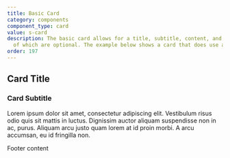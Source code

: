 ```yaml
---
title: Basic Card
category: components
component_type: card
value: s-card
description: The basic card allows for a title, subtitle, content, and footer - all
  of which are optional. The example below shows a card that does use all options.
order: 197
---
```

<div class="s-card">
 <div class="s-card-basic-header">
   <h2 class="s-card-title">Card Title</h2>
   <h3 class="s-card-subtitle">Card Subtitle</h3>
 </div> 
 <div class="s-card-content">
   <p>Lorem ipsum dolor sit amet, consectetur adipiscing elit. Vestibulum risus odio quis sit mattis in luctus. Dignissim auctor aliquam suspendisse non in ac, purus. Aliquam arcu justo quam lorem at id proin morbi. A arcu accumsan, eu id fringilla non.</p>
   <p class="s-card-footer">Footer content</p>
 </div>
</div>